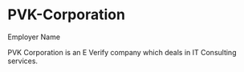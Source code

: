 # PVK-Corporation
Employer Name

PVK Corporation is an E Verify company which deals in IT Consulting services.

